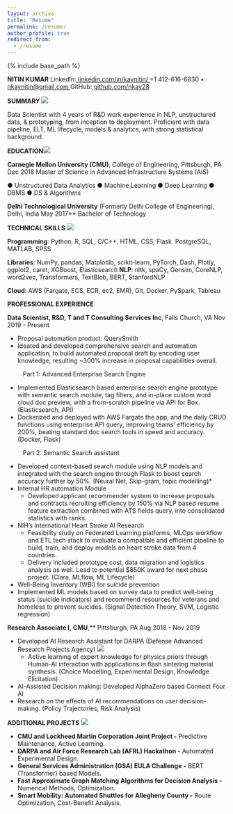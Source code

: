 ```yaml
---
layout: archive
title: "Resume"
permalink: /resume/
author_profile: true
redirect_from:
  - /resume
---
```


{% include base_path %}


**NITIN KUMAR**                  LinkedIn:[ linkedin.com/in/kaynitin/ ](https://www.linkedin.com/in/kaynitin/)+1 412-616-6830   • [ nkaynitin@gmail.com ](mailto:nkaynitin@gmail.com)                             GitHub:[ github.com/nkay28 ](https://github.com/nkay28)    

**SUMMARY ![](Aspose.Words.6fa48e88-f35c-498a-a9b8-d15a76b286f6.001.png)**

Data Scientist with 4 years of R&D work experience in NLP, unstructured data, & prototyping, from inception to deployment. Proficient with data pipeline, ELT, ML lifecycle, models & analytics, with strong statistical background.  

**EDUCATION![](Aspose.Words.6fa48e88-f35c-498a-a9b8-d15a76b286f6.002.png)**

**Carnegie Mellon University (CMU)**, College of Engineering, Pittsburgh, PA     Dec 2018     Master of Science in Advanced Infrastructure Systems (AIS) 

● Unstructured Data Analytics    ● Machine Learning    ● Deep Learning    ● DBMS    ● DS & Algorithms 

**Delhi Technological University** (Formerly Delhi College of Engineering), Delhi, India     May 2017**     Bachelor of Technology 

**TECHNICAL SKILLS** ![](Aspose.Words.6fa48e88-f35c-498a-a9b8-d15a76b286f6.003.png)

**Programming**: Python, R, SQL, C/C++, HTML, CSS, Flask. PostgreSQL, MATLAB, SPSS 

**Libraries**: NumPy, pandas, Matplotlib, scikit-learn, PyTorch, Dash, Plotly, ggplot2, caret, XGBoost, Elasticsearch **NLP**: nltk, spaCy, Gensim, CoreNLP, word2vec, Transformers, TextBlob, BERT, StanfordNLP    

**Cloud**: AWS (Fargate, ECS, ECR, ec2, EMR), Git, Docker, PySpark, Tableau 

**PROFESSIONAL EXPERIENCE** 

**Data Scientist, R&D, T and T Consulting Services Inc**, Falls Church, VA  Nov 2019 - Present  

- Proposal automation product: QuerySmith 
- Ideated and developed comprehensive search and automation application, to build automated proposal draft by encoding user knowledge, resulting ~300% increase in proposal capabilities overall.  

`     `Part 1: Advanced Enterprise Search Engine   

- Implemented Elasticsearch based enterprise search engine prototype with semantic search module, tag filters, and in-place custom word cloud doc preview, with a from-scratch pipeline via API for Box. (Elasticsearch, API) 
- Dockerized and deployed with AWS Fargate the app, and the daily CRUD functions using enterprise API query, improving teams’ efficiency by 200%, beating standard doc search tools in speed and accuracy. (Docker, Flask) 

`     `Part 2: Semantic Search assistant  

- Developed context-based search module using NLP models and integrated with the search engine through Flask to boost search accuracy further by 50%.  (Neural Net, Skip-gram, topic modelling)*    
- Internal HR automation Module 
  - Developed applicant recommender system to increase proposals and contracts recruiting efficiency by 150% via NLP based resume feature extraction combined with ATS fields query, into consolidated statistics with ranks. 
- NIH’s international Heart Stroke AI Research  
  - Feasibility study on Federated Learning platforms, MLOps workflow and ETL tech stack to evaluate a compatible and efficient pipeline to build, train, and deploy models on heart stroke data from 4 countries. 
  - Delivery included prototype cost, data migration and logistics analysis as well. Lead to potential $850K award for next phase project. (Clara, MLflow, ML Lifecycle)    
- Well-Being Inventory (WBI) for suicide prevention           
- Implemented ML models based on survey data to predict well-being status (suicide indicators) and recommend resources for veterans and homeless to prevent suicides. (Signal Detection Theory, SVM, Logistic regression) 

**Research Associate I,** **CMU**,** Pittsburgh, PA           Aug 2018 - Nov 2019  

- Developed AI Research Assistant for DARPA (Defense Advanced Research Projects Agency)     ![](Aspose.Words.6fa48e88-f35c-498a-a9b8-d15a76b286f6.004.png)
  - Active learning of expert knowledge for physics priors through Human-AI interaction with applications in flash sintering material synthesis. (Choice Modelling, Experimental Design, Knowledge Elicitation) 
- AI-Assisted Decision making: Developed AlphaZero based Connect Four AI 
- Research on the effects of AI recommendations on user decision-making. (Policy Trajectories, Risk Analysis) 

**ADDITIONAL PROJECTS** ![](Aspose.Words.6fa48e88-f35c-498a-a9b8-d15a76b286f6.005.png)

- **CMU and Lockheed Martin Corporation Joint Project -** Predictive Maintenance, Active Learning.
- **DARPA and Air Force Research Lab (AFRL) Hackathon -** Automated Experimental Design.
- **General Services Administration (GSA) EULA Challenge** **-** BERT (Transformer) based Models.
- **Fast Approximate Graph Matching Algorithms for Decision Analysis** **-** Numerical Methods, Optimization.   
- **Smart Mobility: Automated Shuttles for Allegheny County -** Route Optimization, Cost-Benefit Analysis.    





